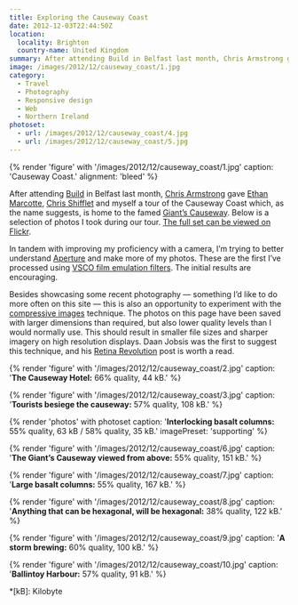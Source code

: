 ```yaml
---
title: Exploring the Causeway Coast
date: 2012-12-03T22:44:50Z
location:
  locality: Brighton
  country-name: United Kingdom
summary: After attending Build in Belfast last month, Chris Armstrong gave Ethan Marcotte, Chris Shifflet and myself a tour of the Causeway Coast which, as the name suggests, is home to the famed Giant’s Causeway.
image: /images/2012/12/causeway_coast/1.jpg
category:
  - Travel
  - Photography
  - Responsive design
  - Web
  - Northern Ireland
photoset:
  - url: /images/2012/12/causeway_coast/4.jpg
  - url: /images/2012/12/causeway_coast/5.jpg
---
```

{% render 'figure' with '/images/2012/12/causeway_coast/1.jpg'
  caption: 'Causeway Coast.'
  alignment: 'bleed'
%}

After attending [Build][1] in Belfast last month, [Chris Armstrong][2] gave [Ethan Marcotte][3], [Chris Shifflet][4] and myself a tour of the Causeway Coast which, as the name suggests, is home to the famed [Giant’s Causeway][5]. Below is a selection of photos I took during our tour. [The full set can be viewed on Flickr][6].

In tandem with improving my proficiency with a camera, I’m trying to better understand [Aperture][7] and make more of my photos. These are the first I’ve processed using [VSCO film emulation filters][8]. The initial results are encouraging.

Besides showcasing some recent photography — something I’d like to do more often on this site — this is also an opportunity to experiment with the [compressive images][9] technique. The photos on this page have been saved with larger dimensions than required, but also lower quality levels than I would normally use. This should result in smaller file sizes and sharper imagery on high resolution displays. Daan Jobsis was the first to suggest this technique, and his [Retina Revolution][10] post is worth a read.

{% render 'figure' with '/images/2012/12/causeway_coast/2.jpg'
  caption: '**The Causeway Hotel:** 66% quality, 44 kB.'
%}

{% render 'figure' with '/images/2012/12/causeway_coast/3.jpg'
  caption: '**Tourists besiege the causeway:** 57% quality, 108 kB.'
%}

{% render 'photos' with photoset
  caption: '**Interlocking basalt columns:** 55% quality, 63 kB / 58% quality, 35 kB.'
  imagePreset: 'supporting'
%}

{% render 'figure' with '/images/2012/12/causeway_coast/6.jpg'
  caption: '**The Giant’s Causeway viewed from above:** 55% quality, 151 kB.'
%}

{% render 'figure' with '/images/2012/12/causeway_coast/7.jpg'
  caption: '**Large basalt columns:** 55% quality, 167 kB.'
%}

{% render 'figure' with '/images/2012/12/causeway_coast/8.jpg'
  caption: '**Anything that can be hexagonal, will be hexagonal:** 38% quality, 122 kB.'
%}

{% render 'figure' with '/images/2012/12/causeway_coast/9.jpg'
  caption: '**A storm brewing:** 60% quality, 100 kB.'
%}

{% render 'figure' with '/images/2012/12/causeway_coast/10.jpg'
  caption: '**Ballintoy Harbour:** 57% quality, 91 kB.'
%}

[1]: http://2012.buildconf.com/
[2]: http://chris-armstrong.com/
[3]: https://ethanmarcotte.com/
[4]: http://shiflett.org/
[5]: https://en.wikipedia.org/wiki/Giants_Causeway
[6]: https://www.flickr.com/photos/paulrobertlloyd/sets/72157632145059113/
[7]: http://www.apple.com/aperture/
[8]: http://visualsupply.co/film/01/aperture3
[9]: http://www.filamentgroup.com/lab/rwd_img_compression/
[10]: http://blog.netvlies.nl/design-interactie/retina-revolution/

*[kB]: Kilobyte
